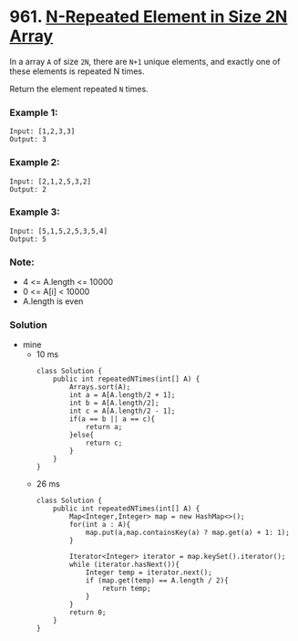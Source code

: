 # 961. [N-Repeated Element in Size 2N Array](https://leetcode.com/problems/n-repeated-element-in-size-2n-array/)

In a array `A` of size `2N`, there are `N+1` unique elements, and exactly one of these elements is repeated N times.

Return the element repeated `N` times.

 

### Example 1:
    Input: [1,2,3,3]
    Output: 3

### Example 2:
    Input: [2,1,2,5,3,2]
    Output: 2

### Example 3:
    Input: [5,1,5,2,5,3,5,4]
    Output: 5
 

### Note:
* 4 <= A.length <= 10000
* 0 <= A[i] < 10000
* A.length is even


### Solution

* mine
  * 10 ms
    ```
    class Solution {
        public int repeatedNTimes(int[] A) {
            Arrays.sort(A);
            int a = A[A.length/2 + 1];
            int b = A[A.length/2];
            int c = A[A.length/2 - 1];
            if(a == b || a == c){
                return a;
            }else{
                return c;
            }
        }
    }
    ```
  * 26 ms
    ```
    class Solution {
        public int repeatedNTimes(int[] A) {
            Map<Integer,Integer> map = new HashMap<>();
            for(int a : A){
                map.put(a,map.containsKey(a) ? map.get(a) + 1: 1);
            }

            Iterator<Integer> iterator = map.keySet().iterator();
            while (iterator.hasNext()){
                Integer temp = iterator.next();
                if (map.get(temp) == A.length / 2){
                    return temp;
                }
            }
            return 0;
        }
    }
    ```
